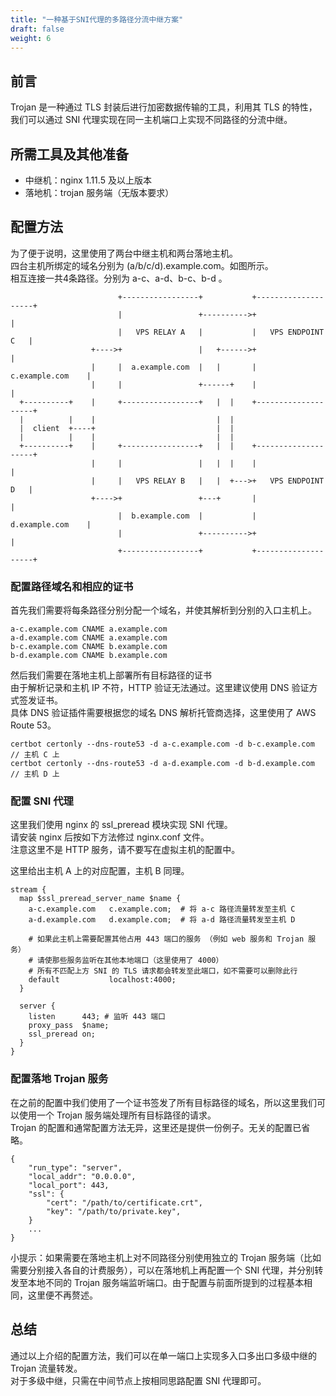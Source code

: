 ```yaml
---
title: "一种基于SNI代理的多路径分流中继方案"
draft: false
weight: 6
---
```


## 前言

Trojan 是一种通过 TLS 封装后进行加密数据传输的工具，利用其 TLS 的特性，我们可以通过 SNI 代理实现在同一主机端口上实现不同路径的分流中继。

## 所需工具及其他准备

- 中继机：nginx 1.11.5 及以上版本
- 落地机：trojan 服务端（无版本要求）

## 配置方法

为了便于说明，这里使用了两台中继主机和两台落地主机。  
四台主机所绑定的域名分别为 (a/b/c/d).example.com。如图所示。  
相互连接一共4条路径。分别为 a-c、a-d、b-c、b-d 。

```
                        +-----------------+           +--------------------+
                        |                 +---------->+                    |
                        |   VPS RELAY A   |           |   VPS ENDPOINT C   |
                  +---->+                 |   +------>+                    |
                  |     |  a.example.com  |   |       |   c.example.com    |
                  |     |                 +------+    |                    |
  +----------+    |     +-----------------+   |  |    +--------------------+
  |          |    |                           |  |
  |  client  +----+                           |  |
  |          |    |                           |  |
  +----------+    |     +-----------------+   |  |    +--------------------+
                  |     |                 |   |  |    |                    |
                  |     |   VPS RELAY B   |   |  +--->+   VPS ENDPOINT D   |
                  +---->+                 +---+       |                    |
                        |  b.example.com  |           |   d.example.com    |
                        |                 +---------->+                    |
                        +-----------------+           +--------------------+
```

### 配置路径域名和相应的证书

首先我们需要将每条路径分别分配一个域名，并使其解析到分别的入口主机上。  
```
a-c.example.com CNAME a.example.com  
a-d.example.com CNAME a.example.com  
b-c.example.com CNAME b.example.com  
b-d.example.com CNAME b.example.com
```

然后我们需要在落地主机上部署所有目标路径的证书  
由于解析记录和主机 IP 不符，HTTP 验证无法通过。这里建议使用 DNS 验证方式签发证书。  
具体 DNS 验证插件需要根据您的域名 DNS 解析托管商选择，这里使用了 AWS Route 53。  

```
certbot certonly --dns-route53 -d a-c.example.com -d b-c.example.com // 主机 C 上
certbot certonly --dns-route53 -d a-d.example.com -d b-d.example.com // 主机 D 上
```

### 配置 SNI 代理

这里我们使用 nginx 的 ssl_preread 模块实现 SNI 代理。  
请安装 nginx 后按如下方法修过 nginx.conf 文件。  
注意这里不是 HTTP 服务，请不要写在虚拟主机的配置中。

这里给出主机 A 上的对应配置，主机 B 同理。
```
stream {
  map $ssl_preread_server_name $name {
    a-c.example.com   c.example.com;  # 将 a-c 路径流量转发至主机 C
    a-d.example.com   d.example.com;  # 将 a-d 路径流量转发至主机 D

    # 如果此主机上需要配置其他占用 443 端口的服务 （例如 web 服务和 Trojan 服务）
    # 请使那些服务监听在其他本地端口（这里使用了 4000）
    # 所有不匹配上方 SNI 的 TLS 请求都会转发至此端口，如不需要可以删除此行
    default           localhost:4000;
  }

  server {
    listen      443; # 监听 443 端口
    proxy_pass  $name;
    ssl_preread on;
  }
}
```

### 配置落地 Trojan 服务

在之前的配置中我们使用了一个证书签发了所有目标路径的域名，所以这里我们可以使用一个 Trojan 服务端处理所有目标路径的请求。  
Trojan 的配置和通常配置方法无异，这里还是提供一份例子。无关的配置已省略。
```
{
    "run_type": "server",
    "local_addr": "0.0.0.0",
    "local_port": 443,
    "ssl": {
        "cert": "/path/to/certificate.crt",
        "key": "/path/to/private.key",
    }
    ...
}
```

小提示：如果需要在落地主机上对不同路径分别使用独立的 Trojan 服务端（比如需要分别接入各自的计费服务），可以在落地机上再配置一个 SNI 代理，并分别转发至本地不同的 Trojan 服务端监听端口。由于配置与前面所提到的过程基本相同，这里便不再赘述。

## 总结
通过以上介绍的配置方法，我们可以在单一端口上实现多入口多出口多级中继的 Trojan 流量转发。  
对于多级中继，只需在中间节点上按相同思路配置 SNI 代理即可。